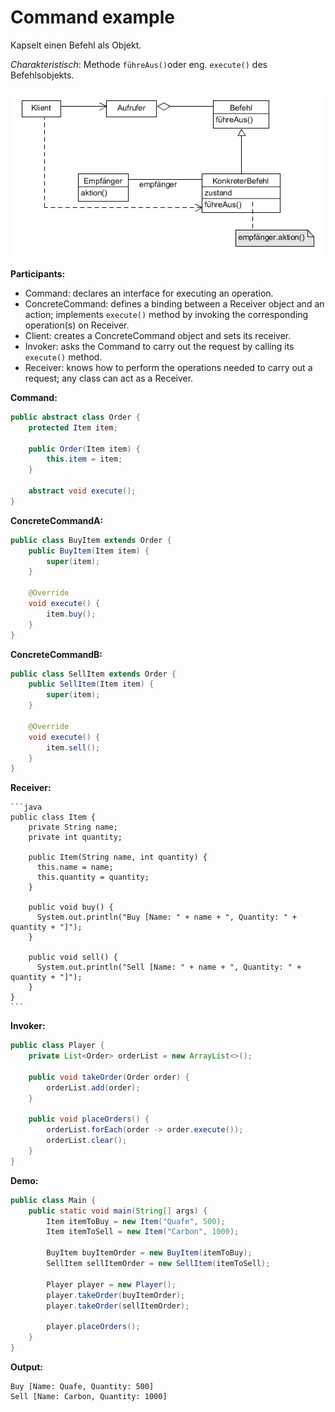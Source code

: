 # Command example

Kapselt einen Befehl als Objekt.

_Charakteristisch_: Methode `führeAus()`oder eng. `execute()` des Befehlsobjekts.

![command](../class-diagrams/command.png)

**Participants:**

* Command: declares an interface for executing an operation.
* ConcreteCommand: defines a binding between a Receiver object and an action; implements `execute()` method by invoking the corresponding operation(s) on Receiver.
* Client: creates a ConcreteCommand object and sets its receiver.
* Invoker: asks the Command to carry out the request by calling its `execute()` method.
* Receiver: knows how to perform the operations needed to carry out a request; any class can act as a Receiver.

**Command:**

  ```java
  public abstract class Order {
      protected Item item;

      public Order(Item item) {
          this.item = item;
      }

      abstract void execute();
  }
  ```

**ConcreteCommandA:**

  ```java
  public class BuyItem extends Order {
      public BuyItem(Item item) {
          super(item);
      }

      @Override
      void execute() {
          item.buy();
      }
  }
  ```

**ConcreteCommandB:**

  ```java
  public class SellItem extends Order {
      public SellItem(Item item) {
          super(item);
      }

      @Override
      void execute() {
          item.sell();
      }
  }
  ```

**Receiver:**

    ```java
    public class Item {
        private String name;
        private int quantity;

        public Item(String name, int quantity) {
          this.name = name;
          this.quantity = quantity;
        }

        public void buy() {
          System.out.println("Buy [Name: " + name + ", Quantity: " + quantity + "]");
        }

        public void sell() {
          System.out.println("Sell [Name: " + name + ", Quantity: " + quantity + "]");
        }
    }
    ```

**Invoker:**

  ```java
  public class Player {
      private List<Order> orderList = new ArrayList<>();

      public void takeOrder(Order order) {
          orderList.add(order);
      }

      public void placeOrders() {
          orderList.forEach(order -> order.execute());
          orderList.clear();
      }
  }
  ```

**Demo:**

  ```java
  public class Main {
      public static void main(String[] args) {
          Item itemToBuy = new Item("Quafe", 500);
          Item itemToSell = new Item("Carbon", 1000);

          BuyItem buyItemOrder = new BuyItem(itemToBuy);
          SellItem sellItemOrder = new SellItem(itemToSell);

          Player player = new Player();
          player.takeOrder(buyItemOrder);
          player.takeOrder(sellItemOrder);

          player.placeOrders();
      }
  }
  ```

**Output:**

  ```
  Buy [Name: Quafe, Quantity: 500]
  Sell [Name: Carbon, Quantity: 1000]
  ```

